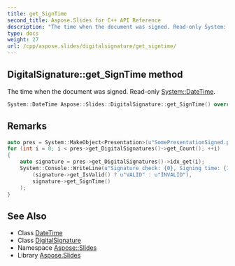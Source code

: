 ```yaml
---
title: get_SignTime
second_title: Aspose.Slides for C++ API Reference
description: "The time when the document was signed. Read-only System::DateTime."
type: docs
weight: 27
url: /cpp/aspose.slides/digitalsignature/get_signtime/
---
```

## DigitalSignature::get_SignTime method


The time when the document was signed. Read-only [System::DateTime](../../../system/datetime/).

```cpp
System::DateTime Aspose::Slides::DigitalSignature::get_SignTime() override
```

## Remarks



```cpp
auto pres = System::MakeObject<Presentation>(u"SomePresentationSigned.pptx");
for (int i = 0; i < pres->get_DigitalSignatures()->get_Count(); ++i)
{
    auto signature = pres->get_DigitalSignatures()->idx_get(i);
    System::Console::WriteLine(u"Signature check: {0}, Signing time: {1}",
        (signature->get_IsValid() ? u"VALID" : u"INVALID"),
        signature->get_SignTime()
    );
}
```

## See Also

* Class [DateTime](../../../system/datetime/)
* Class [DigitalSignature](../)
* Namespace [Aspose::Slides](../../)
* Library [Aspose.Slides](../../../)
